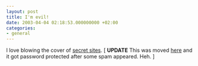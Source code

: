 ```yaml
---
layout: post
title: I'm evil!
date: 2003-04-04 02:18:53.000000000 +02:00
categories:
- general
---
```

I love blowing the cover of <a href="http://www.spinform.ro/ofld/" title="Our Friendly Linkdump">secret sites</a>. [ <b>UPDATE</b> This was moved <a href="http://drumandbass.ro">here</a> and it got password protected after some spam appeared. Heh. ]
